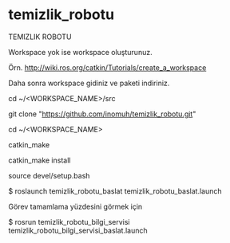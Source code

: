 # temizlik_robotu

TEMIZLIK ROBOTU




Workspace yok ise workspace oluşturunuz.

Örn. http://wiki.ros.org/catkin/Tutorials/create_a_workspace

Daha sonra workspace gidiniz ve paketi indiriniz.

cd ~/<WORKSPACE_NAME>/src

git clone "https://github.com/inomuh/temizlik_robotu.git"


cd ~/<WORKSPACE_NAME>

catkin_make

catkin_make install

source devel/setup.bash

$ roslaunch temizlik_robotu_baslat temizlik_robotu_baslat.launch

Görev tamamlama yüzdesini görmek için

$ rosrun temizlik_robotu_bilgi_servisi temizlik_robotu_bilgi_servisi_baslat.launch
